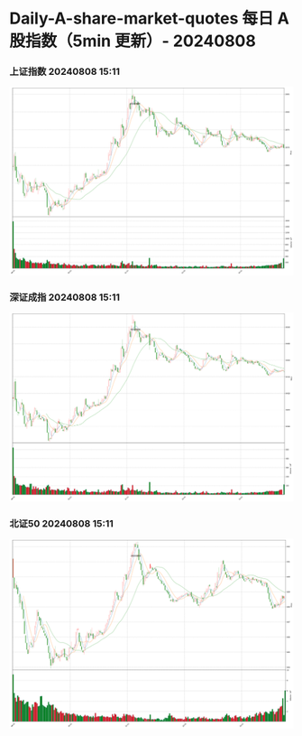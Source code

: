 
# Daily-A-share-market-quotes 每日 A 股指数（5min 更新）- 20240808

### 上证指数 20240808 15:11
![](./fig/2024/8/20240808-sh000001.png)

### 深证成指 20240808 15:11
![](./fig/2024/8/20240808-sz399001.png)

### 北证50 20240808 15:11
![](./fig/2024/8/20240808-bj899050.png)
